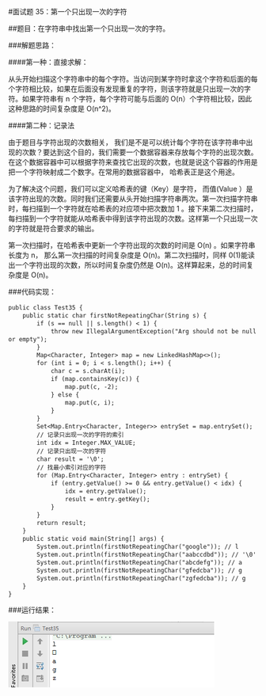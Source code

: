 #面试题 35：第一个只出现一次的字符 

##题目：在字符串中找出第一个只出现一次的字符。

###解题思路：

####第一种：直接求解：

从头开始扫描这个字符串中的每个字符。当访问到某字符时拿这个字符和后面的每个字符相比较，如果在后面没有发现重复的字符，则该字符就是只出现一次的字符。如果字符串有 n 个字符，每个字符可能与后面的 O(n）个字符相比较，因此这种思路的时间复杂度是 O(n^2)。

####第二种：记录法

由于题目与字符出现的次数相关， 我们是不是可以统计每个字符在该字符串中出现的次数？要达到这个目的，我们需要一个数据容器来存放每个字符的出现次数。在这个数据容器中可以根据字符来查找它出现的次数，也就是说这个容器的作用是把一个字符映射成二个数字。在常用的数据容器中， 哈希表正是这个用途。 

为了解决这个问题，我们可以定义哈希表的键（Key）是字符， 而值(Value ）是该字符出现的次数。同时我们还需要从头开始扫描字符串两次。第一次扫描字符串时，每扫描到一个字符就在哈希表的对应项中把次数加 1 。接下来第二次扫描时， 每扫描到一个字符就能从哈希表中得到该字符出现的次数。这样第一个只出现一次的字符就是符合要求的输出。 

第一次扫描时，在哈希表中更新一个字符出现的次数的时间是 O(n) 。如果字符串长度为 n， 那么第一次扫描的时间复杂度是 O(n)。第二次扫描时，同样 0(1)能读出一个字符出现的次数，所以时间复杂度仍然是 O(n)。这样算起来，总的时间复杂度是 O(n)。

###代码实现：

```
public class Test35 {
    public static char firstNotRepeatingChar(String s) {
        if (s == null || s.length() < 1) {
            throw new IllegalArgumentException("Arg should not be null or empty");
        }
        Map<Character, Integer> map = new LinkedHashMap<>();
        for (int i = 0; i < s.length(); i++) {
            char c = s.charAt(i);
            if (map.containsKey(c)) {
                map.put(c, -2);
            } else {
                map.put(c, i);
            }
        }
        Set<Map.Entry<Character, Integer>> entrySet = map.entrySet();
        // 记录只出现一次的字符的索引
        int idx = Integer.MAX_VALUE;
        // 记录只出现一次的字符
        char result = '\0';
        // 找最小索引对应的字符
        for (Map.Entry<Character, Integer> entry : entrySet) {
            if (entry.getValue() >= 0 && entry.getValue() < idx) {
                idx = entry.getValue();
                result = entry.getKey();
            }
        }
        return result;
    }
    public static void main(String[] args) {
        System.out.println(firstNotRepeatingChar("google")); // l
        System.out.println(firstNotRepeatingChar("aabccdbd")); // '\0'
        System.out.println(firstNotRepeatingChar("abcdefg")); // a
        System.out.println(firstNotRepeatingChar("gfedcba")); // g
        System.out.println(firstNotRepeatingChar("zgfedcba")); // g
    }
}
```

###运行结果：

![](images/49.png)